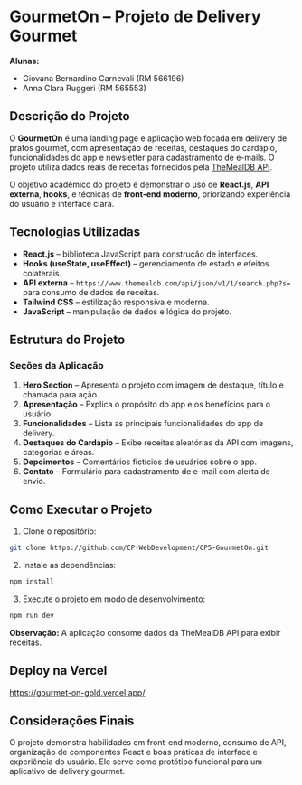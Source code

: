 # GourmetOn – Projeto de Delivery Gourmet

**Alunas:**

* Giovana Bernardino Carnevali (RM 566196)
* Anna Clara Ruggeri (RM 565553)

## Descrição do Projeto

O **GourmetOn** é uma landing page e aplicação web focada em delivery de pratos gourmet, com apresentação de receitas, destaques do cardápio, funcionalidades do app e newsletter para cadastramento de e-mails. O projeto utiliza dados reais de receitas fornecidos pela [TheMealDB API](https://www.themealdb.com/api.php).

O objetivo acadêmico do projeto é demonstrar o uso de **React.js**, **API externa**, **hooks**, e técnicas de **front-end moderno**, priorizando experiência do usuário e interface clara.

## Tecnologias Utilizadas

* **React.js** – biblioteca JavaScript para construção de interfaces.
* **Hooks (useState, useEffect)** – gerenciamento de estado e efeitos colaterais.
* **API externa** – `https://www.themealdb.com/api/json/v1/1/search.php?s=` para consumo de dados de receitas.
* **Tailwind CSS** – estilização responsiva e moderna.
* **JavaScript** – manipulação de dados e lógica do projeto.

## Estrutura do Projeto


### Seções da Aplicação

1. **Hero Section** – Apresenta o projeto com imagem de destaque, título e chamada para ação.
2. **Apresentação** – Explica o propósito do app e os benefícios para o usuário.
3. **Funcionalidades** – Lista as principais funcionalidades do app de delivery.
4. **Destaques do Cardápio** – Exibe receitas aleatórias da API com imagens, categorias e áreas.
5. **Depoimentos** – Comentários fictícios de usuários sobre o app.
6. **Contato** – Formulário para cadastramento de e-mail com alerta de envio.

## Como Executar o Projeto

1. Clone o repositório:

```bash
git clone https://github.com/CP-WebDevelopment/CP5-GourmetOn.git
```

2. Instale as dependências:

```bash
npm install
```

3. Execute o projeto em modo de desenvolvimento:

```bash
npm run dev
```

**Observação:** A aplicação consome dados da TheMealDB API para exibir receitas.

## Deploy na Vercel
https://gourmet-on-gold.vercel.app/

## Considerações Finais

O projeto demonstra habilidades em front-end moderno, consumo de API, organização de componentes React e boas práticas de interface e experiência do usuário. Ele serve como protótipo funcional para um aplicativo de delivery gourmet.



